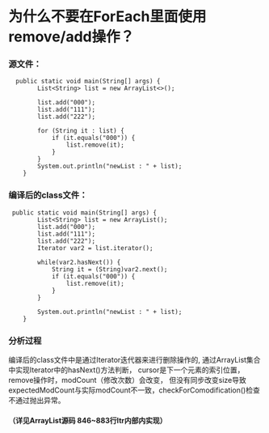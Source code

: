 # 为什么不要在ForEach里面使用remove/add操作？

### 源文件：
```
  public static void main(String[] args) {
        List<String> list = new ArrayList<>();

        list.add("000");
        list.add("111");
        list.add("222");

        for (String it : list) {
            if (it.equals("000")) {
                list.remove(it);
            }
        }
        System.out.println("newList : " + list);
    }
```
### 编译后的class文件：
```
 public static void main(String[] args) {
        List<String> list = new ArrayList();
        list.add("000");
        list.add("111");
        list.add("222");
        Iterator var2 = list.iterator();

        while(var2.hasNext()) {
            String it = (String)var2.next();
            if (it.equals("000")) {
                list.remove(it);
            }
        }

        System.out.println("newList : " + list);
    }
```
### 分析过程
编译后的class文件中是通过Iterator迭代器来进行删除操作的,
通过ArrayList集合中实现Iterator中的hasNext()方法判断，
cursor是下一个元素的索引位置，remove操作时，modCount（修改次数）会改变，
但没有同步改变size导致expectedModCount与实际modCount不一致，checkForComodification()检查不通过抛出异常。

#### （详见ArrayList源码 846~883行Itr内部内实现）

